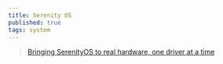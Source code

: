 ```yaml
---
title: Serenity OS
published: true
tags: system
---
```

> [Bringing SerenityOS to real hardware, one driver at a time ](https://news.ycombinator.com/item?id=42636086)